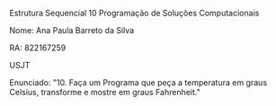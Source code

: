 Estrutura Sequencial 10 Programação de Soluções Computacionais

Nome: Ana Paula Barreto da Silva

RA: 822167259

USJT

Enunciado: "10. Faça um Programa que peça a temperatura em graus Celsius, transforme e mostre em graus Fahrenheit."